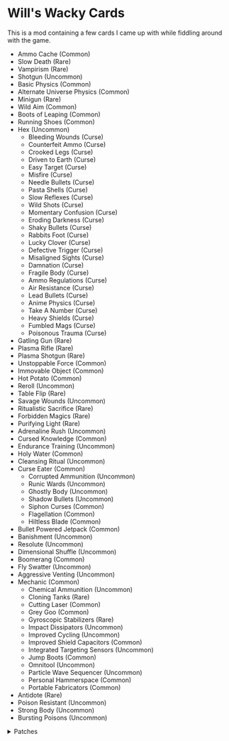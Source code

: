 # Will's Wacky Cards

This is a mod containing a few cards I came up with while fiddling around with the game.

- Ammo Cache (Common)
- Slow Death (Rare)
- Vampirism (Rare)
- Shotgun (Uncommon)
- Basic Physics (Common)
- Alternate Universe Physics (Common)
- Minigun (Rare)
- Wild Aim (Common)
- Boots of Leaping (Common)
- Running Shoes (Common)
- Hex (Uncommon)
  - Bleeding Wounds (Curse)
  - Counterfeit Ammo (Curse)
  - Crooked Legs (Curse)
  - Driven to Earth (Curse)
  - Easy Target (Curse)
  - Misfire (Curse)
  - Needle Bullets (Curse)
  - Pasta Shells (Curse)
  - Slow Reflexes (Curse)
  - Wild Shots (Curse)
  - Momentary Confusion (Curse)
  - Eroding Darkness (Curse)
  - Shaky Bullets (Curse)
  - Rabbits Foot (Curse)
  - Lucky Clover (Curse)
  - Defective Trigger (Curse)
  - Misaligned Sights (Curse)
  - Damnation (Curse)
  - Fragile Body (Curse)
  - Ammo Regulations (Curse)
  - Air Resistance (Curse)
  - Lead Bullets (Curse)
  - Anime Physics (Curse)
  - Take A Number (Curse)
  - Heavy Shields (Curse)
  - Fumbled Mags (Curse)
  - Poisonous Trauma (Curse)
- Gatling Gun (Rare)
- Plasma Rifle (Rare)
- Plasma Shotgun (Rare)
- Unstoppable Force (Common)
- Immovable Object (Common)
- Hot Potato (Common)
- Reroll (Uncommon)
- Table Flip (Rare)
- Savage Wounds (Uncommon)
- Ritualistic Sacrifice (Rare)
- Forbidden Magics (Rare)
- Purifying Light (Rare)
- Adrenaline Rush (Uncommon)
- Cursed Knowledge (Common)
- Endurance Training (Uncommon)
- Holy Water (Common)
- Cleansing Ritual (Uncommon)
- Curse Eater (Common)
  - Corrupted Ammunition (Uncommon)
  - Runic Wards (Uncommon)
  - Ghostly Body (Uncommon)
  - Shadow Bullets (Uncommon)
  - Siphon Curses (Common)
  - Flagellation (Common)
  - Hiltless Blade (Common)
- Bullet Powered Jetpack (Common)
- Banishment (Uncommon)
- Resolute (Uncommon)
- Dimensional Shuffle (Uncommon)
- Boomerang (Common)
- Fly Swatter (Uncommon)
- Aggressive Venting (Uncommon)
- Mechanic (Common)
  - Chemical Ammunition (Uncommon)
  - Cloning Tanks (Rare)
  - Cutting Laser (Common)
  - Grey Goo (Common)
  - Gyroscopic Stabilizers (Rare)
  - Impact Dissipators (Uncommon)
  - Improved Cycling (Uncommon)
  - Improved Shield Capacitors (Common)
  - Integrated Targeting Sensors (Uncommon)
  - Jump Boots (Common)
  - Omnitool (Uncommon)
  - Particle Wave Sequencer (Uncommon)
  - Personal Hammerspace (Common)
  - Portable Fabricators (Common)
- Antidote (Rare)
- Poison Resistant (Uncommon)
- Strong Body (Uncommon)
- Bursting Poisons (Uncommon)

<details>
<summary>Patches</summary>

----
## v 1.9.4
- Mechanic's upgrade mechanic has been reworked to no longer depend on card order.

----
## v 1.9.2
- Compatibility with new class manager

----
## v 1.9.1
- Compatibility with new class manager

----
## v 1.9.0
- 1 new card (Antidote)
- Compatibility with new class manager
- Bug Fixes

----
## v 1.8.7
- Even Spread Patch pushed to separate mod.

----
## v 1.8.6
- Bug Fixes

----
## v 1.8.4
- Bug Fixes

----
## v 1.8.3
- Bug Fixes, miscellaneous changes

----
## v 1.8.3
- Bug Fixes

----
## v 1.8.2
- Bug Fixes

----
## v 1.8.1
- Bug Fixes

----
## v 1.8.0
- Aggressive balancing pass
- Bug fixes
- Lots of code refactoring

----
## v 1.7.10
- Curse Eater Lifesteal should now work

----
## v 1.7.9
- Bug Fixes

----
## v 1.7.8
- Bug Fixes

----
## v 1.7.7
- Bug Fixes

----
## v 1.7.6
- Moved some curses over to WWM
- Code Refactoring

----
## v 1.7.5
- Added some art

----
## v 1.7.4
- Mechanic Upgrades now last until the end of the round (full circle) instead of being removed at point end (half-circle).
- Some minor changes

----
## v 1.7.3
- Changed from debug to release build

----
## v 1.7.2
- Made it so that when losing the Mechanic or Curse Eater class while having cards from that class still, one of your lowest rarity cards for that class is converted into the class card.

----
## v 1.7.1
- Fixed an issue with Mechanic not having its cards show up.
- Minor reversion to compatibility with FFC Class Manager

----
## v 1.7.0
- Added 15 new Cards in the form of the Mechanic Class
  - The mechanic class is oriented around finding the time to upgrade itself during battle. Don't let it sit in one place for too long or you'll be sorry (or happy if you're the mechanic).
- Nerfed Ammo Cache Slightly
- Some card art has been added, more card art to come
- Patches to code logic and bugs

----
## v 1.6.15
- Buffed Aggressive Venting
- Increased Compatibility with FFC Class Manager

----
## v 1.6.14
- Added 1 New Card (Aggressive Venting)

----
## v 1.6.13
- Added 1 New Card (Fly Swatter)

----
## v 1.6.12
- Patched Adrenaline Rush and Endurance Training
- Small Patch to Dimensional Shuffle

----
## v 1.6.11
- Removed respawn patch as a dependency.

----
## v 1.6.10
- Runic Wards is nerfed
- Logic Patches
- Immovable Object and Unstoppable Force no longer eat glitch cards
- Forbidden Magics now properly gives the holder curses
- Curse Eater was nerfed

----
## v 1.6.9
- Tweaks to dimensional shuffle
- Dimensional shuffle now gives enemies a block at the end of it

----
## v 1.6.8
- Dimensional Shuffle now utilizes a spotlight effect and no longer results in spontaneous ninja death.

----
## v 1.6.7
- Changes to card stats.
- Patches to Code Logic.
- Dimensional Shuffle should work now.

----
## v 1.6.5
- Banishment nerfed
- Dimensional Shuffle's movement has been reworked to more clearly signal your movement.
- Runic Wards no longer block when silenced or stunned.
- 1 new Curse (Fumbled Mags) Thanks Zom!

----
## v 1.6.3
- Plasma weapons are no longer able to fire before round start.
- Boomerang was nerfed slightly (stronger pullback, lower damage)


----
## v 1.6.1
- 1 new card (Boomerang)
- Dimensional Shuffle now has an ability cooldown.

----
## v 1.5.12
- Added a bit of a jitter to Dimensional Shuffle's effect to make it more obvious when a player gets to stay in place through it.
- Purifying light's code has been further refined, hopefully it won't murder the game anymore.

----
## v 1.5.11
- 1 new card (Dimensional Shuffle)
- Fixed a few issues with cards. Runic Wards now actually grants additional blocks instead of just removing them.

----
## v 1.5.10
- 1 new card (Resolute)
- Fixed issue where banishment could sometimes speed up a player.
- Gatling now has a damage penalty.

----
## v 1.5.9
- Minor Code Changes

----
## v 1.5.8
- Changes to debug messages

----
## v 1.5.7
- Changes to card building logic.

----
## v 1.5.6
- Small code logic changes

----
## v 1.5.5
- Bullet Powered Jetpack now works in sandbox.
- Added Testing cards, not going to list them here. They cannot be options in a match and can only be taken in sandbox.
- Minor Code changes

----
## v 1.5.4
- Quick Bug Catch

----
## v 1.5.3
- 1 New Card (Flagellation) for the Curse Eater class.
- Hiltless Blade is now part of the Curse Eater class.
- Bullet Powered Jetpack now only works after a battle has started.
- Shadow Bullets have had some minor adjustments made to them.

----
## v 1.5.2
- Quick fix of an issue that slipped through the earlier patch.

----
## v 1.5.1
- Minor Code Fixes and adjustment to card stats.

----
## v 1.5.0
- 5 New Cards (Curse Eater, Ghostly Body, Shadow Bullets, Siphon Curses, Bullet Powered Jetpack)
- Plasma Weapons should be more responsive now, along with a couple other changes to their code.
- Slow Death is no longer exclusive with decay and can be taken multiple times.
- Curse Eater is a class focused about having curses, and Runic Wards and Corrupted Ammunition have been turned into cards for it.
  - Ghostly Body and Runic Wards are mutually exclusive defensive options for the class.
  - Corrupted Ammunition and Shadow Bullets are mutually exclusive options for the class.
  - Siphon Curses can be taken as many times as possible, but only shows up when other players have at least 3 curses between them.

----
## v 1.4.10
- Hiltless Blade is nerfed to only give +150% damage.
- Corrupted Ammunition should now properly reset itself each match.
- Miscellaneous Code Patching

----
## v 1.4.9
- Purifying light should work now.
- Some more bug fixes.

----
## v 1.4.8
- Renamed Rabbit's Foot to Rabbits Foot since `'` breaks the game.

----
## v 1.4.7
- More bug squashing

----
## v 1.4.6
- Fixed a bug where Wild Shots would stick around after being removed.

----
## v 1.4.5
- Fixed a bug with Runic Wards keping people from dying when they hit the floor and walls.
- Runic Shields now triggers on 600 damage taken instead of 200.
- Did a balancing pass on curses.
- Added 10 new curses (Defective Trigger, Misaligned Sights, Damnation, Fragile Body, Ammo Regulations, Air Resistance, Lead Bullets, Anime Physics, Take A Number, Heavy Shields)
- Added 2 new curses (Rabbit's Foot, Lucky Clover). These ones actually buff those who get them.
- Purifying Light only grants commons now.

----
## v 1.4.4
- Various Curse Rebalancing
- New Curse (Shaky Bullets)

----
## v 1.4.3
- Various bug fixes.

----
## v 1.4.2
- Runic Wards now grants a curse for every 200 damage dealt to the card's holder. Yes, this includes self-damage. Quit hitting yourself.

----
## v 1.4.1
- Quick patch to a bug

----
## v 1.4.0
- 5 new cards (Eroding Darkness, Holy Water, Cleansing Ritual, Runic Wards, Corrupted Ammunition)
- Lots of fixes.

----
## v 1.3.2
- 1 new card (Hiltless Blade)
- There is now a setting to toggle Reroll and Tableflip off (by default they're allowed), so you don't have to worry about if they're disabled or not.
- Patches to code logic and foundations laid for other cards.

----
## v 1.3.1
- 2 new cards added (Adrenaline Rush, Endurance Training)
- Momentary Confusion is no longer confused about being a curse.

----
## v 1.3.0
- 6 new cards added (Savage Wounds, Ritualistic Sacrifice, Forbidden Magics, Purifying Light, Cursed Knowledge, Momentary Confusion)

----
## v 1.2.10
- Hex now works again.

----
## v 1.2.9
- Patched some logic in Hex

----
## v 1.2.8
- Null reference errors caused by cards having issues when being removed, no longer causes reroll and table flip to break.
- CurseManager and RerollManager have been split off into their own mod.

----
## v 1.2.7
- Reroll no longer causes the game to enter into statis anymore.
- Curses will once again attempt to respect rarity.

----
## v 1.2.6
- hotfix for hex and table flip

----
## v 1.2.5
- The Curse Manager was refactored to have a static instance instead of static functions.
- Curses now respect rarity when being randomly picked, WWC currently only provides common curses.
- Added 2 new cards (Reroll, Table Flip)
- Minigun has been disabled while testing is being done to figure out the issues with it.
- Plasma weapons can no longer fire during the cease fire at the start of a match.

----
## v 1.2.4
- Hot Potato no longer deletes itself, nor gives away all curses you possess.
- Minigun overheat no longer persists after death. Phoenix + other revive cards may still not work properly with it though.
- Plasma Charge Bars now sync, projectile velocity remains elusive however.

----
## v 1.2.3
- New card (Hot Potato) only shows up if you're cursed.
- Attempts to Sync Plasma weapon charge bars and bullet velocity have beeen made.
- Hex no longer gives additional curses when readded as part of removing another card.

----
## v 1.2.2
- Curses are no longer hidden, they can be disabled or enabled individually in the toggle cards menu. If there are no enabled curses, hex will simply do nothing.
- Immovable Object and Unstoppable Force are re-enabled and now work properly.

----
## v 1.2.1
- Disabled Unstoppable Force, and Immovable Object while they're being fixed.
----
## v 1.2.0
- New Cards (Unstoppable Force, Immovable Object)
----
## v 1.1.6
- New Cards (Plasma Rifle, Plasma Shotgun)
----
## v 1.1.5
- Small fixes and some debugging tools added.
----
## v 1.1.4
- New Curse
- Fixes for Hex
----
## v 1.1.3
- Gatling Gun is actually a rare now.
----
## v 1.1.2
- Shotgun is now a rare.
- New Card (Gatling Gun)
- Fixes
----
## v 1.1.1
- Shotgun was changed to have a minimum reload time and had other stat changes made as well.
----
## v 1.1.0
- Minigun persisting after being stolen and between rounds is fixed.
- New cards
----
## v 1.0.8
- Code logic patched.
- New Cards
----
## v 1.0.7
- Balance Changes
- More cards blacklisted by Shotgun and Minigun
----
## v 1.0.6
- New Card
- More cards blacklisted by Shotgun and Minigun
----
## v 1.0.5
- Fixed an isue where sometimes regular cards would not be added to a player after selecting them.
----
## v 1.0.4
- Fixed issues where blacklisting was improperly done.
----
## v 1.0.3
- More tweaks to cards
- Added two new cards
----
## v 1.0.3
- More tweaks to cards
- Added two new cards

----
## v 1.0.2
- Apparently the noise for Vampirism was annoying. Made it happen less.
- Couple of other balancing tweaks.
----
## v 1.0.1
- Minor patches on card logic
- Shotgun is now incompatible with Pong (BSC) and Flamethrower (CR)
- Slow Death doesn't slow as much.

</details>